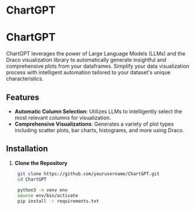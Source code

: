 # ChartGPT

# ChartGPT

ChartGPT leverages the power of Large Language Models (LLMs) and the Draco visualization library to automatically generate insightful and comprehensive plots from your dataframes. Simplify your data visualization process with intelligent automation tailored to your dataset's unique characteristics.

## Features

- **Automatic Column Selection**: Utilizes LLMs to intelligently select the most relevant columns for visualization.
- **Comprehensive Visualizations**: Generates a variety of plot types including scatter plots, bar charts, histograms, and more using Draco.

## Installation

1. **Clone the Repository**
   ```bash
    git clone https://github.com/yourusername/ChartGPT.git
    cd ChartGPT
    
    python3 -m venv env
    source env/bin/activate
    pip install -r requirements.txt
   ```
